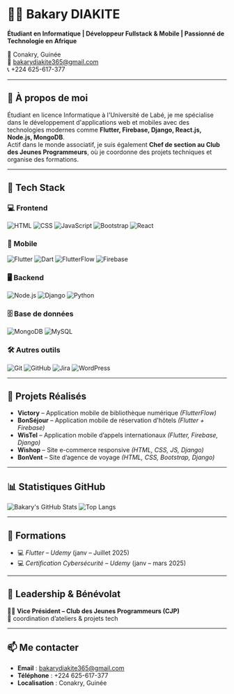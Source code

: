 # 👨‍💻 Bakary DIAKITE

**Étudiant en Informatique | Développeur Fullstack & Mobile | Passionné de Technologie en Afrique**

📍 Conakry, Guinée  
📧 [bakarydiakite365@gmail.com](mailto:bakarydiakite365@gmail.com)  
📞 +224 625-617-377

---

## 🧠 À propos de moi

Étudiant en licence Informatique à l'Université de Labé, je me spécialise dans le développement d'applications web et mobiles avec des technologies modernes comme **Flutter, Firebase, Django, React.js, Node.js, MongoDB**.  
Actif dans le monde associatif, je suis également **Chef de section au Club des Jeunes Programmeurs**, où je coordonne des projets techniques et organise des formations.

---

## 🚀 Tech Stack

### 💻 Frontend
![HTML](https://img.shields.io/badge/HTML5-E34F26?style=flat&logo=html5&logoColor=white)
![CSS](https://img.shields.io/badge/CSS3-1572B6?style=flat&logo=css3&logoColor=white)
![JavaScript](https://img.shields.io/badge/JavaScript-F7DF1E?style=flat&logo=javascript&logoColor=black)
![Bootstrap](https://img.shields.io/badge/Bootstrap-563D7C?style=flat&logo=bootstrap&logoColor=white)
![React](https://img.shields.io/badge/React-20232A?style=flat&logo=react&logoColor=61DAFB)

### 📱 Mobile
![Flutter](https://img.shields.io/badge/Flutter-02569B?style=flat&logo=flutter&logoColor=white)
![Dart](https://img.shields.io/badge/Dart-0175C2?style=flat&logo=dart&logoColor=white)
![FlutterFlow](https://img.shields.io/badge/FlutterFlow-4A148C?style=flat&logo=flutter&logoColor=white)
![Firebase](https://img.shields.io/badge/Firebase-FFCA28?style=flat&logo=firebase&logoColor=black)

### 🖥️ Backend
![Node.js](https://img.shields.io/badge/Node.js-339933?style=flat&logo=nodedotjs&logoColor=white)
![Django](https://img.shields.io/badge/Django-092E20?style=flat&logo=django&logoColor=white)
![Python](https://img.shields.io/badge/Python-3776AB?style=flat&logo=python&logoColor=white)

### 🗄️ Base de données
![MongoDB](https://img.shields.io/badge/MongoDB-4EA94B?style=flat&logo=mongodb&logoColor=white)
![MySQL](https://img.shields.io/badge/MySQL-00000F?style=flat&logo=mysql&logoColor=white)

### 🛠️ Autres outils
![Git](https://img.shields.io/badge/Git-F05032?style=flat&logo=git&logoColor=white)
![GitHub](https://img.shields.io/badge/GitHub-181717?style=flat&logo=github&logoColor=white)
![Jira](https://img.shields.io/badge/Jira-0052CC?style=flat&logo=jira&logoColor=white)
![WordPress](https://img.shields.io/badge/WordPress-21759B?style=flat&logo=wordpress&logoColor=white)

---

## 📱 Projets Réalisés

- **Victory** – Application mobile de bibliothèque numérique *(FlutterFlow)*
- **BonSéjour** – Application mobile de réservation d'hôtels *(Flutter + Firebase)*
- **WisTel** – Application mobile d’appels internationaux *(Flutter, Firebase, Django)*
- **Wishop** – Site e-commerce responsive *(HTML, CSS, JS, Django)*
- **BonVent** – Site d’agence de voyage *(HTML, CSS, Bootstrap, Django)*

---

## 📊 Statistiques GitHub

![Bakary's GitHub Stats](https://github-readme-stats.vercel.app/api?username=BakaryDiakite&show_icons=true&theme=radical)
![Top Langs](https://github-readme-stats.vercel.app/api/top-langs/?username=BakaryDiakite&layout=compact&theme=radical)

---

## 🧠 Formations

- 💻 *Flutter – Udemy* (janv – Juillet 2025)
- 💻 *Certification Cybersécurité – Udemy* (janv – mars 2025)

---


## 🤝 Leadership & Bénévolat

👨‍🏫 **Vice Président – Club des Jeunes Programmeurs (CJP)**  
📌 coordination d’ateliers & projets tech

---

## 📫 Me contacter

- **Email** : [bakarydiakite365@gmail.com](mailto:bakarydiakite365@gmail.com)  
- **Téléphone** : +224 625-617-377  
- **Localisation** : Conakry, Guinée  

